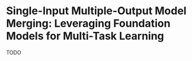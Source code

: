 # Single-Input Multiple-Output Model Merging: Leveraging Foundation Models for Multi-Task Learning 
TODO